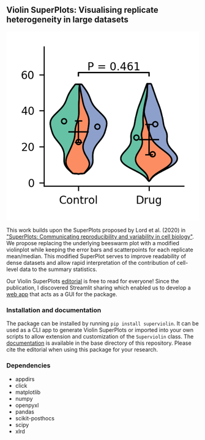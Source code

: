 ## Violin SuperPlots: Visualising replicate heterogeneity in large datasets ##

![Current exemplary superplot](Violin_SuperPlot_v0-8.png "Violin SuperPlot example")

This work builds upon the SuperPlots proposed by Lord et al. (2020) in ["SuperPlots: Communicating reproducibility and variability in cell biology"](https://rupress.org/jcb/article/219/6/e202001064/151717/SuperPlots-Communicating-reproducibility-and). We propose replacing the underlying beeswarm plot with a modified violinplot while keeping the error bars and scatterpoints for each replicate mean/median. This modified SuperPlot serves to improve readability of dense datasets and allow rapid interpretation of the contribution of cell-level data to the summary statistics.

Our Violin SuperPlots [editorial](https://www.molbiolcell.org/doi/10.1091/mbc.E21-03-0130) is free to read for everyone!
Since the publication, I discovered Streamlit sharing which enabled us to develop a [web app](https://bit.ly/374JIyW) that acts as a GUI for the package.


### Installation and documentation
The package can be installed by running `pip install superviolin`. It can be used as a CLI app to generate Violin SuperPlots or imported into your own scripts to allow extension and customization of the `Superviolin` class. The [documentation](https://github.com/kynnemall/superviolin/blob/master/documentation.pdf) is available in the base directory of this repository. Please cite the editorial when using this package for your research.

### Dependencies
- appdirs
- click
- matplotlib
- numpy
- openpyxl
- pandas
- scikit-posthocs
- scipy
- xlrd
